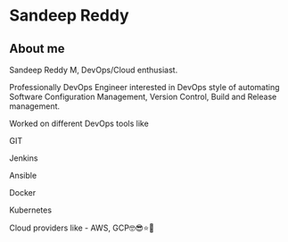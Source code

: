 # Sandeep Reddy

## About me
Sandeep Reddy M, DevOps/Cloud enthusiast.

Professionally DevOps Engineer interested in DevOps style of automating Software Configuration Management, Version Control, Build and Release management.

Worked on different DevOps tools like 

GIT

Jenkins

Ansible

Docker

Kubernetes

Cloud providers like - AWS, GCP🤓😎⭐🌟
